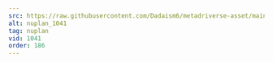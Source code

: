 ```yaml
---
src: https://raw.githubusercontent.com/Dadaism6/metadriverse-asset/main/script-nuplan-output-newcompressed/nuplan_1041.mp4
alt: nuplan_1041
tag: nuplan
vid: 1041
order: 186
---
```

